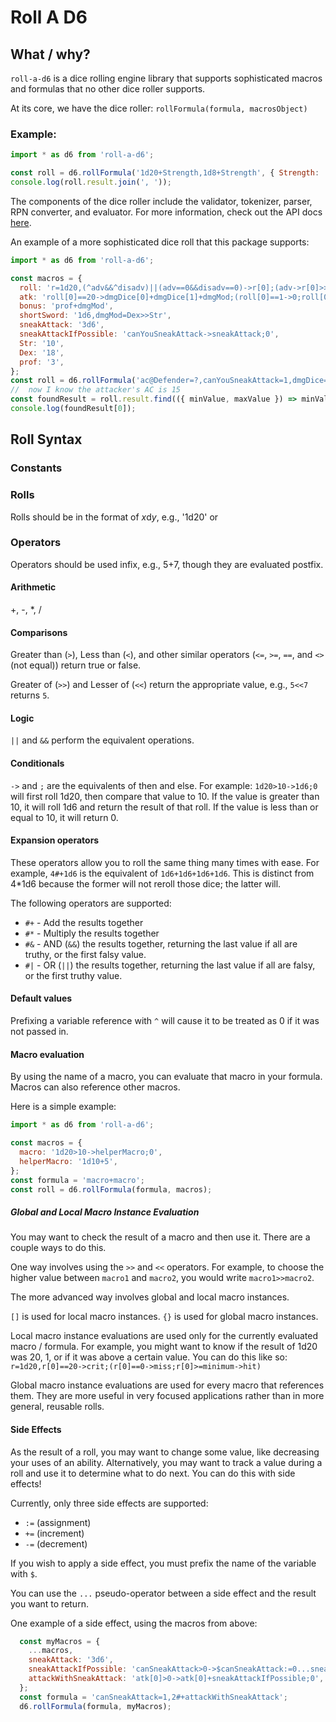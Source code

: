 # Roll A D6

## What / why?

`roll-a-d6` is a dice rolling engine library that supports sophisticated macros and formulas that no other dice roller supports.

At its core, we have the dice roller: `rollFormula(formula, macrosObject)`

### Example:

```javascript
import * as d6 from 'roll-a-d6';

const roll = d6.rollFormula('1d20+Strength,1d8+Strength', { Strength: '5' });
console.log(roll.result.join(', '));
```

The components of the dice roller include the validator, tokenizer, parser, RPN converter, and evaluator.
For more information, check out the API docs [here](./jsdoc/roll-a-d6/0.2.2/global.html).

An example of a more sophisticated dice roll that this package supports:

```javascript
import * as d6 from 'roll-a-d6';

const macros = {
  roll: 'r=1d20,(^adv&&^disadv)||(adv==0&&disadv==0)->r[0];(adv->r[0]>>r[1];r[0]<<r[1])',
  atk: 'roll[0]==20->dmgDice[0]+dmgDice[1]+dmgMod;(roll[0]==1->0;roll[0]+bonus>ac@Defender->dmgDice[0]+dmgMod;0)',
  bonus: 'prof+dmgMod',
  shortSword: '1d6,dmgMod=Dex>>Str',
  sneakAttack: '3d6',
  sneakAttackIfPossible: 'canYouSneakAttack->sneakAttack;0',
  Str: '10',
  Dex: '18',
  prof: '3',
};
const roll = d6.rollFormula('ac@Defender=?,canYouSneakAttack=1,dmgDice=shortSword,(atk[0]+atk[1])>0->(atk[0]+atk[1]+sneakAttackIfPossible);0', macros);
//  now I know the attacker's AC is 15
const foundResult = roll.result.find(({ minValue, maxValue }) => minValue <= 15 && !(maxValue < 15));
console.log(foundResult[0]);
```

## Roll Syntax

### Constants

### Rolls

Rolls should be in the format of *x*d*y*, e.g., '1d20' or 

### Operators

Operators should be used infix, e.g., 5+7, though they are evaluated postfix.

#### Arithmetic

+, -, *, /

#### Comparisons

Greater than (`>`), Less than (`<`), and other similar operators (`<=`, `>=`, `==`, and `<>` (not equal))  return true or false.

Greater of (`>>`) and Lesser of (`<<`) return the appropriate value, e.g., `5<<7` returns `5`.

#### Logic

`||` and `&&` perform the equivalent operations.

#### Conditionals

`->` and  `;` are the equivalents of then and else. For example: `1d20>10->1d6;0` will first roll 1d20,
 then compare that value to 10. If the value is greater than 10, it will roll 1d6 and return the result 
 of that roll. If the value is less than or equal to 10, it will return 0.

#### Expansion operators

These operators allow you to roll the same thing many times with ease. For example, `4#+1d6` is the 
equivalent of `1d6+1d6+1d6+1d6`. This is distinct from 4*1d6 because the former will not reroll those
dice; the latter will.

The following operators are supported:

* `#+` - Add the results together
* `#*` - Multiply the results together
* `#&` - AND (`&&`) the results together, returning the last value if all are truthy, or the first falsy value.
* `#|` - OR (`||`) the results together, returning the last value if all are falsy, or the first truthy value.

#### Default values

Prefixing a variable reference with `^` will cause it to be treated as 0 if it was not passed in.

#### Macro evaluation

By using the name of a macro, you can evaluate that macro in your formula.
Macros can also reference other macros.

Here is a simple example:

```javascript
import * as d6 from 'roll-a-d6';

const macros = {
  macro: '1d20>10->helperMacro;0',
  helperMacro: '1d10+5',
};
const formula = 'macro+macro';
const roll = d6.rollFormula(formula, macros);
```

##### Global and Local Macro Instance Evaluation

You may want to check the result of a macro and then use it.
There are a couple ways to do this.

One way involves using the `>>` and `<<` operators.
For example, to choose the higher value between `macro1` and `macro2`, you would write 
`macro1>>macro2`.

The more advanced way involves global and local macro instances.

`[]` is used for local macro instances. `{}` is used for global macro instances.

Local macro instance evaluations are used only for the currently evaluated macro / formula.
For example, you might want to know if the result of 1d20 was 20, 1, or if it was above a certain value.
You can do this like so: `r=1d20,r[0]==20->crit;(r[0]==0->miss;r[0]>=minimum->hit)`

Global macro instance evaluations are used for every macro that references them.
They are more useful in very focused applications rather than in more general, reusable rolls.

#### Side Effects

As the result of a roll, you may want to change some value, like decreasing your uses of an ability.
Alternatively, you may want to track a value during a roll and use it to determine what to do next.
You can do this with side effects!

Currently, only three side effects are supported:

* `:=` (assignment)
* `+=` (increment)
* `-=` (decrement)

If you wish to apply a side effect, you must prefix the name of the variable with `$`.

You can use the `...` pseudo-operator between a side effect and the result you want to return.

One example of a side effect, using the macros from above:

```javascript
  const myMacros = {
    ...macros,
    sneakAttack: '3d6',
    sneakAttackIfPossible: 'canSneakAttack>0->$canSneakAttack:=0...sneakAttack;0',
    attackWithSneakAttack: 'atk[0]>0->atk[0]+sneakAttackIfPossible;0',
  };
  const formula = 'canSneakAttack=1,2#+attackWithSneakAttack';
  d6.rollFormula(formula, myMacros);
```

